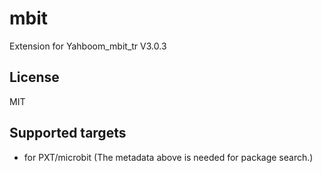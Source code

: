 # mbit

Extension for Yahboom_mbit_tr V3.0.3

## License

MIT

## Supported targets

* for PXT/microbit
(The metadata above is needed for package search.)
